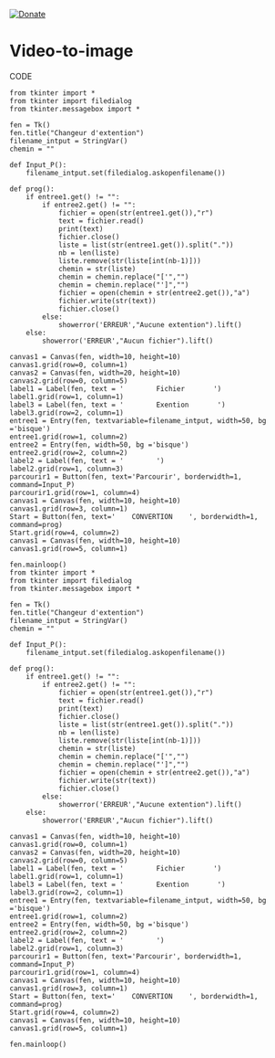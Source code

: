 [![Donate](https://img.shields.io/badge/Donate-PayPal-green.svg?logo=paypal&style=flat-square)](https://paypal.me/pools/c/8y8KpBnTjJ)

# Video-to-image

CODE

    from tkinter import *
    from tkinter import filedialog
    from tkinter.messagebox import *

    fen = Tk()
    fen.title("Changeur d'extention")
    filename_intput = StringVar()
    chemin = ""

    def Input_P():
        filename_intput.set(filedialog.askopenfilename())

    def prog():
        if entree1.get() != "":
            if entree2.get() != "":
                fichier = open(str(entree1.get()),"r")
                text = fichier.read()
                print(text)
                fichier.close()
                liste = list(str(entree1.get()).split("."))
                nb = len(liste)
                liste.remove(str(liste[int(nb-1)]))
                chemin = str(liste)
                chemin = chemin.replace("['","")
                chemin = chemin.replace("']","")
                fichier = open(chemin + str(entree2.get()),"a")
                fichier.write(str(text))
                fichier.close()
            else:
                showerror('ERREUR',"Aucune extention").lift()
        else:
            showerror('ERREUR',"Aucun fichier").lift()

    canvas1 = Canvas(fen, width=10, height=10)
    canvas1.grid(row=0, column=1)
    canvas2 = Canvas(fen, width=20, height=10)
    canvas2.grid(row=0, column=5)
    label1 = Label(fen, text = '        Fichier       ')
    label1.grid(row=1, column=1)
    label3 = Label(fen, text = '        Exention       ')
    label3.grid(row=2, column=1)
    entree1 = Entry(fen, textvariable=filename_intput, width=50, bg ='bisque')
    entree1.grid(row=1, column=2)
    entree2 = Entry(fen, width=50, bg ='bisque')
    entree2.grid(row=2, column=2)
    label2 = Label(fen, text = '        ')
    label2.grid(row=1, column=3)
    parcourir1 = Button(fen, text='Parcourir', borderwidth=1, command=Input_P)
    parcourir1.grid(row=1, column=4)
    canvas1 = Canvas(fen, width=10, height=10)
    canvas1.grid(row=3, column=1)
    Start = Button(fen, text='    CONVERTION    ', borderwidth=1, command=prog)
    Start.grid(row=4, column=2)
    canvas1 = Canvas(fen, width=10, height=10)
    canvas1.grid(row=5, column=1)

    fen.mainloop()
    from tkinter import *
    from tkinter import filedialog
    from tkinter.messagebox import *

    fen = Tk()
    fen.title("Changeur d'extention")
    filename_intput = StringVar()
    chemin = ""

    def Input_P():
        filename_intput.set(filedialog.askopenfilename())

    def prog():
        if entree1.get() != "":
            if entree2.get() != "":
                fichier = open(str(entree1.get()),"r")
                text = fichier.read()
                print(text)
                fichier.close()
                liste = list(str(entree1.get()).split("."))
                nb = len(liste)
                liste.remove(str(liste[int(nb-1)]))
                chemin = str(liste)
                chemin = chemin.replace("['","")
                chemin = chemin.replace("']","")
                fichier = open(chemin + str(entree2.get()),"a")
                fichier.write(str(text))
                fichier.close()
            else:
                showerror('ERREUR',"Aucune extention").lift()
        else:
            showerror('ERREUR',"Aucun fichier").lift()

    canvas1 = Canvas(fen, width=10, height=10)
    canvas1.grid(row=0, column=1)
    canvas2 = Canvas(fen, width=20, height=10)
    canvas2.grid(row=0, column=5)
    label1 = Label(fen, text = '        Fichier       ')
    label1.grid(row=1, column=1)
    label3 = Label(fen, text = '        Exention       ')
    label3.grid(row=2, column=1)
    entree1 = Entry(fen, textvariable=filename_intput, width=50, bg ='bisque')
    entree1.grid(row=1, column=2)
    entree2 = Entry(fen, width=50, bg ='bisque')
    entree2.grid(row=2, column=2)
    label2 = Label(fen, text = '        ')
    label2.grid(row=1, column=3)
    parcourir1 = Button(fen, text='Parcourir', borderwidth=1, command=Input_P)
    parcourir1.grid(row=1, column=4)
    canvas1 = Canvas(fen, width=10, height=10)
    canvas1.grid(row=3, column=1)
    Start = Button(fen, text='    CONVERTION    ', borderwidth=1, command=prog)
    Start.grid(row=4, column=2)
    canvas1 = Canvas(fen, width=10, height=10)
    canvas1.grid(row=5, column=1)

    fen.mainloop()
